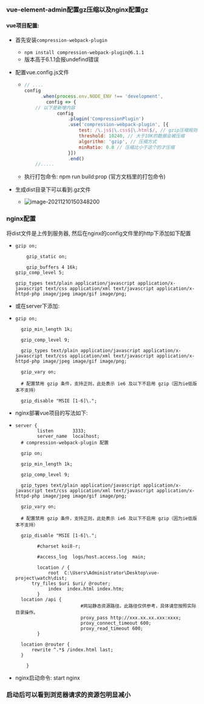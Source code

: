 ### vue-element-admin配置gz压缩以及nginx配置gz

#### vue项目配置:

* 首先安装`compression-webpack-plugin`

  * `npm install compression-webpack-plugin@6.1.1 `
  * 版本高于6.1.1会报undefind错误

* 配置vue.config.js文件

  * ```js
    // ....
    config
          .when(process.env.NODE_ENV !== 'development',
            config => {
        // 以下是新增内容
        		config
                	.plugin('CompressionPlugin')
                	.use('compression-webpack-plugin', [{
                  		test: /\.js$|\.css$|\.html$/, // gzip压缩规则
                  		threshold: 10240, // 大于10K的数据会被压缩
                  		algorithm: 'gzip', // 压缩方式
                  		minRatio: 0.8 // 压缩比小于这个的才压缩
                	}])
                	.end()
        //.....
    ```

  * 执行打包命令:  npm run build:prop (官方文档里的打包命令)

* 生成dist目录下可以看到.gz文件

  * ![image-20211210150348200](https://cdn.jsdelivr.net/gh/wzc520pyfm/Picbed_PicGo@master/img/image-20211210150348200.png)

### nginx配置

将dist文件是上传到服务器, 然后在nginx的config文件里的http下添加如下配置

* ```config
  gzip on;
  
      gzip_static on;
  
      gzip_buffers 4 16k;
  gzip_comp_level 5;
      
  gzip_types text/plain application/javascript application/x-javascript text/css application/xml text/javascript application/x-httpd-php image/jpeg image/gif image/png;
  ```

* 或在server下添加:

* ```config
  gzip on;
      
  	gzip_min_length 1k;
      
  	gzip_comp_level 9;
      
  	gzip_types text/plain application/javascript application/x-javascript text/css application/xml text/javascript application/x-httpd-php image/jpeg image/gif image/png;
      
  	gzip_vary on;
      
  	# 配置禁用 gzip 条件，支持正则，此处表示 ie6 及以下不启用 gzip（因为ie低版本不支持）
      
  	gzip_disable "MSIE [1-6]\.";
  ```

* nginx部署vue项目的写法如下: 

* ```config
  server {
          listen       3333;
          server_name  localhost;
  	# compression-webpack-plugin 配置
      
  	gzip on;
      
  	gzip_min_length 1k;
      
  	gzip_comp_level 9;
      
  	gzip_types text/plain application/javascript application/x-javascript text/css application/xml text/javascript application/x-httpd-php image/jpeg image/gif image/png;
      
  	gzip_vary on;
      
  	# 配置禁用 gzip 条件，支持正则，此处表示 ie6 及以下不启用 gzip（因为ie低版本不支持）
      
  	gzip_disable "MSIE [1-6]\.";
  
          #charset koi8-r;
  
          #access_log  logs/host.access.log  main;
  
          location / {
              root  C:\Users\Administrator\Desktop\vue-project\watch\dist;
  	    try_files $uri $uri/ @router;
              index  index.html index.htm;
          }
  	location /api {
                          #网站静态资源路径。此路径仅供参考，具体请您按照实际目录操作。
                          proxy_pass http://xxx.xx.xx.xxx:xxxx;
                          proxy_connect_timeout 600;
                          proxy_read_timeout 600;
          }
  
  	location @router {
  	    rewrite ^.*$ /index.html last;
  	}
  
      }
  ```

* nginx启动命令: start nginx

### 启动后可以看到浏览器请求的资源包明显减小

